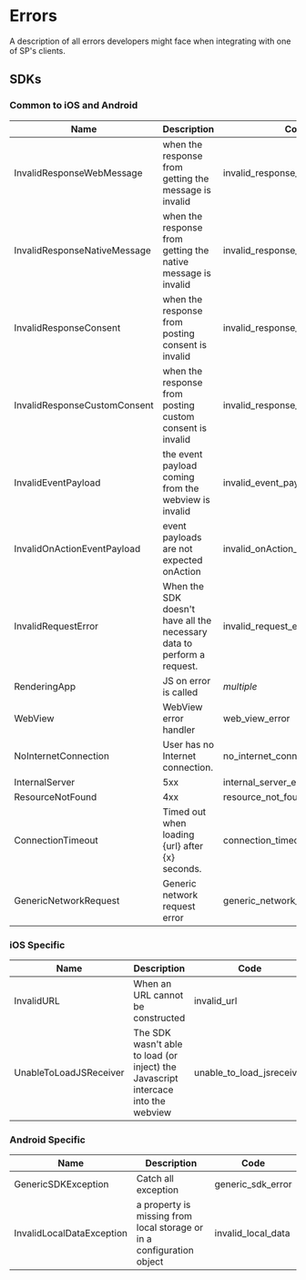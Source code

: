 # Errors
A description of all errors developers might face when integrating with one of SP's clients.

## SDKs

### Common to iOS and Android

|Name|Description|Code|
|----|-----------|----|
|InvalidResponseWebMessage|when the response from getting the message is invalid|invalid_response_web_message|
|InvalidResponseNativeMessage|when the response from getting the native message is invalid|invalid_response_native_message|
|InvalidResponseConsent|when the response from posting consent is invalid|invalid_response_consent|
|InvalidResponseCustomConsent|when the response from posting custom consent is invalid|invalid_response_custom_consent|
|InvalidEventPayload|the event payload coming from the webview is invalid|invalid_event_payload|
|InvalidOnActionEventPayload|event payloads are not expected onAction|invalid_onAction_event_payload|
|InvalidRequestError|When the SDK doesn't have all the necessary data to perform a request.|invalid_request_error|
|RenderingApp|JS on error is called|_multiple_|
|WebView|WebView error handler|web_view_error|
|NoInternetConnection|User has no Internet connection.|no_internet_connection|
|InternalServer|5xx|internal_server_error_5xx|
|ResourceNotFound|4xx|resource_not_found_4xx|
|ConnectionTimeout|Timed out when loading {url} after {x} seconds.|connection_timeout|
|GenericNetworkRequest|Generic network request error|generic_network_request|

### iOS Specific

|Name|Description|Code|
|----|-----------|----|
|InvalidURL|When an URL cannot be constructed|invalid_url|
|UnableToLoadJSReceiver|The SDK wasn't able to load (or inject) the Javascript intercace into the webview|unable_to_load_jsreceiver|

### Android Specific

|Name|Description|Code|
|----|-----------|----|
|GenericSDKException|Catch all exception|generic_sdk_error|
|InvalidLocalDataException|a property is missing from local storage or in a configuration object|invalid_local_data|
